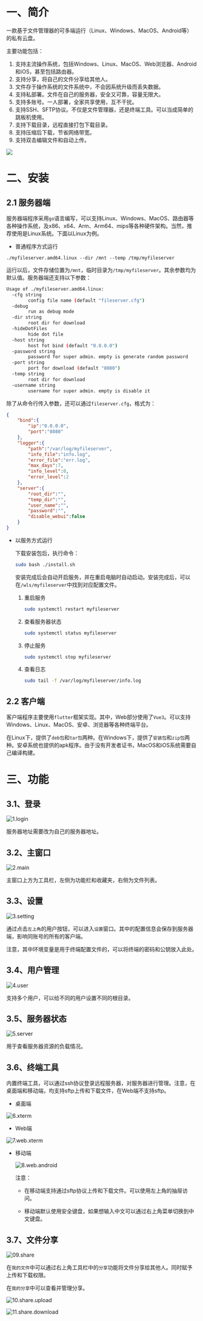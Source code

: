 # 一、简介

一款基于文件管理器的可多端运行（Linux、Windows、MacOS、Android等）的私有云盘。

主要功能包括：

1. 支持主流操作系统，包括Windows、Linux、MacOS、Web浏览器、Android和iOS，甚至包括路由器。
2. 支持分享，将自己的文件分享给其他人。
3. 文件存于操作系统的文件系统中，不会因系统升级而丢失数据。
4. 支持私部署。文件在自己的服务器，安全又可靠，容量无限大。
5. 支持多账号。一人部署，全家共享使用，互不干扰。
6. 支持SSH、SFTP协议。不仅是文件管理器，还是终端工具。可以当成简单的跳板机使用。
7. 支持下载目录，远程直接打包下载目录。
8. 支持压缩后下载，节省网络带宽。
9. 支持双击编辑文件和自动上传。

![](images/00.AllDevice.jpeg)

# 二、安装

## 2.1 服务器端

服务器端程序采用`go`语言编写，可以支持Linux、Windows、MacOS、路由器等各种操作系统，及x86、x64、Arm、Arm64、mips等各种硬件架构。当然，推荐使用是Linux系统。下面以Linux为例。

- 普通程序方式运行

```shell
./myfileserver.amd64.linux --dir /mnt --temp /tmp/myfileserver
```
运行以后，文件存储位置为`/mnt`，临时目录为`/tmp/myfileserver`。其余参数均为默认值。服务器端还支持以下参数：
```bash
Usage of ./myfileserver.amd64.linux:
  -cfg string
        config file name (default "fileserver.cfg")
  -debug
        run as debug mode
  -dir string
        root dir for download
  -hideDotFiles
        hide dot file
  -host string
        host fot bind (default "0.0.0.0")
  -password string
        password for super admin. empty is generate random password
  -port string
        port for download (default "8080")
  -temp string
        root dir for download
  -username string
        username for super admin. empty is disable it
```

除了从命令行传入参数，还可以通过`fileserver.cfg`，格式为：

```json
{
    "bind":{
        "ip":"0.0.0.0",
        "port":"8080"
    },
    "logger":{
        "path":"/var/log/myfileserver",
        "info_file":"info.log",
        "error_file":"err.log",
        "max_days":7,
        "info_level":0,
        "error_level":2
    },
    "server":{
        "root_dir":"",
        "temp_dir":"",
        "user_name":"",
        "password":"",
        "disable_webui":false
    }
}
```

- 以服务方式运行

  下载安装包后，执行命令：

  ```bash
  sudo bash ./install.sh
  ```

  安装完成后会自动开启服务，并在重启电脑时自动启动。安装完成后，可以在`/wls/myfileserver`中找到对应配置文件。

  1. 重启服务

     ```bash
     sudo systemctl restart myfileserver
     ```

     

  2. 查看服务器状态

     ```bash
     sudo systemctl status myfileserver
     ```

     

  3. 停止服务

     ```bash
     sudo systemctl stop myfileserver
     ```

  4. 查看日志

     ```bash
     sudo tail -f /var/log/myfileserver/info.log 
     ```

     

## 2.2 客户端

客户端程序主要使用`flutter`框架实现。其中，Web部分使用了`Vue3`。可以支持Windows、Linux、MacOS、安卓、浏览器等各种终端平台。

在Linux下，提供了`deb包`和`tar包`两种。在Windows下，提供了`安装包`和`zip包`两种。安卓系统也提供的apk程序。由于没有开发者证书，MacOS和iOS系统需要自己编译构建。

# 三、功能

## 3.1、登录

![1.login](images/01.login.jpg)

服务器地址需要改为自己的服务器地址。

## 3.2、主窗口

![2.main](images/02.main.png)

主窗口上方为工具栏，左侧为功能栏和收藏夹，右侧为文件列表。

## 3.3、设置

![3.setting](images/03.setting.png)

通过点击`左上角`的用户按钮，可以进入`设置`窗口。其中的配置信息会保存到服务器端，影响同账号的所有的客户端。

注意，其中环境变量是用于终端配置文件的，可以将终端的密码和公钥放入此处。

## 3.4、用户管理

![4.user](images/04.user.png)

支持多个用户，可以给不同的用户设置不同的根目录。

## 3.5、服务器状态

![5.server](images/05.server.png)

用于查看服务器资源的负载情况。

## 3.6、终端工具

内置终端工具，可以通过ssh协议登录远程服务器，对服务器进行管理。注意，在桌面端和移动端，均支持sftp上传和下载文件，在Web端不支持sftp。

- 桌面端

![6.xterm](images/06.xterm.png)

- Web端

![7.web.xterm](images/07.web.xterm.png)

- 移动端

  ![8.web.android](images/08.web.android.jpg)

  注意：

  - 在移动端支持通过sftp协议上传和下载文件。可以使用左上角的抽屉访问。

  - 移动端默认使用安全键盘，如果想输入中文可以通过右上角菜单切换到中文键盘。

    

## 3.7、文件分享

![09.share](images/09.share.png)

在`我的文件`中可以通过右上角工具栏中的`分享`功能将文件分享给其他人。同时赋予上传和下载权限。

在`我的分享`中可以查看并管理分享。

![10.share.upload](images/10.share.upload.png)

![11.share.download](images/11.share.download.png)
